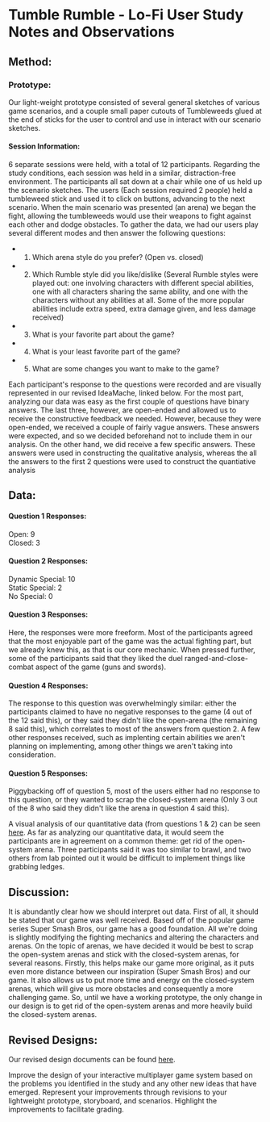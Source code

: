 # Tumble Rumble - Lo-Fi User Study Notes and Observations

## Method:

### Prototype:
Our light-weight prototype consisted of several general sketches of various game scenarios, and a couple small paper cutouts of Tumbleweeds glued at the end of sticks for the user to control and use in interact with our scenario sketches.

#### Session Information:
6 separate sessions were held, with a total of 12 participants. Regarding the study conditions, each session was held in a similar, distraction-free environment. The participants all sat down at a chair while one of us held up the scenario sketches. The users (Each session required 2 people) held a tumbleweed stick and used it to click on buttons, advancing to the next scenario. When the main scenario was presented (an arena) we began the fight, allowing the tumbleweeds would use their weapons to fight against each other and dodge obstacles. To gather the data, we had our users play several different modes and then answer the following questions:

- 1) Which arena style do you prefer? (Open vs. closed)
- 2) Which Rumble style did you like/dislike (Several Rumble styles were played out: one involving characters with different special abilities, one with all characters sharing the same ability, and one with the characters without any abilities at all. Some of the more popular abilities include extra speed, extra damage given, and less damage received)
- 3) What is your favorite part about the game?
- 4) What is your least favorite part of the game?
- 5) What are some changes you want to make to the game?

Each participant's response to the questions were recorded and are visually represented in our revised IdeaMache, linked below. For the most part, analyzing our data was easy as the first couple of questions have binary answers. The last three, however, are open-ended and allowed us to receive the constructive feedback we needed. However, because they were open-ended, we received a couple of fairly vague answers. These answers were expected, and so we decided beforehand not to include them in our analysis. On the other hand, we did receive a few specific answers. These answers were used in constructing the qualitative analysis, whereas the all the answers to the first 2 questions were used to construct the quantiative analysis

## Data:

#### Question 1 Responses:
Open: 9<br>
Closed: 3

#### Question 2 Responses:
Dynamic Special: 10<br>
Static Special: 2<br>
No Special: 0

#### Question 3 Responses:
Here, the responses were more freeform. Most of the participants agreed that the most enjoyable part of the game was the actual fighting part, but we already knew this, as that is our core mechanic. When pressed further, some of the participants said that they liked the duel ranged-and-close-combat aspect of the game (guns and swords). 

#### Question 4 Responses:
The response to this question was overwhelmingly similar: either the participants claimed to have no negative responses to the game (4 out of the 12 said this), or they said they didn't like the open-arena (the remaining 8 said this), which correlates to most of the answers from question 2. A few other responses received, such as implenting certain abilities we aren't planning on implementing, among other things we aren't taking into consideration.

#### Question 5 Responses:
Piggybacking off of question 5, most of the users either had no response to this question, or they wanted to scrap the closed-system arena (Only 3 out of the 8 who said they didn't like the arena in question 4 said this).

A visual analysis of our quantitative data (from questions 1 & 2) can be seen [here](www.google.com). As far as analyzing our quantitative data, it would seem the participants are in agreement on a common theme: get rid of the open-system arena. Three participants said it was too similar to brawl, and two others from lab pointed out it would be difficult to implement things like grabbing ledges. 

## Discussion:
It is abundantly clear how we should interpret out data. First of all, it should be stated that our game was well received. Based off of the popular game series Super Smash Bros, our game has a good foundation. All we're doing is slightly modifying the fighting mechanics and altering the characters and arenas. On the topic of arenas, we have decided it would be best to scrap the open-system arenas and stick with the closed-system arenas, for several reasons. Firstly, this helps make our game more original, as it puts even more distance between our inspiration (Super Smash Bros) and our game. It also allows us to put more time and energy on the closed-system arenas, which will give us more obstacles and consequently a more challenging game. So, until we have a working prototype, the only change in our design is to get rid of the open-system arenas and more heavily build the closed-system arenas. 

## Revised Designs:
Our revised design documents can be found [here]().

Improve the design of your interactive multiplayer game system based on the problems you identified in the study and any other new ideas that have emerged. Represent your improvements through revisions to your lightweight prototype, storyboard, and scenarios. Highlight the improvements to facilitate grading.

